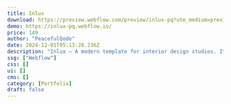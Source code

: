 ```yaml
---
title: Inlux
download: https://preview.webflow.com/preview/inlux-pq?utm_medium=preview_link&utm_source=designer&utm_content=inlux-pq&preview=f65e202ad0bb187e387b6d7f2a31bfea&workflow=preview
demo: https://inlux-pq.webflow.io/
price: 149
author: "PeacefulQode"
date: 2024-12-01T05:13:28.236Z
description: "Inlux – A modern template for interior design studios. Its sleek, intuitive interface helps designers showcase portfolios, manage projects, and engage clients efficiently, providing an all-in-one platform for creating a lasting impression."
ssg: ["Webflow"]
css: []
ui: []
cms: []
category: [Portfolio]
draft: false
---
```


